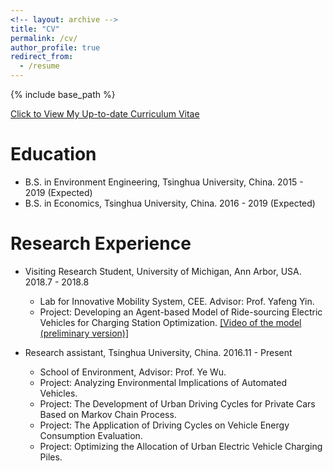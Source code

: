 ```yaml
---
<!-- layout: archive -->
title: "CV"
permalink: /cv/
author_profile: true
redirect_from:
  - /resume
---
```


{% include base_path %}

[Click to View My Up-to-date Curriculum Vitae](../files/CV_RuoyunMa_190322.pdf)

Education
======
* B.S. in Environment Engineering, Tsinghua University, China. 2015 - 2019 (Expected)
* B.S. in Economics, Tsinghua University, China. 2016 - 2019 (Expected)


Research Experience
======
* Visiting Research Student, University of Michigan, Ann Arbor, USA. 2018.7 - 2018.8
   * Lab for Innovative Mobility System, CEE. Advisor: Prof. Yafeng Yin.
   * Project: Developing an Agent-based Model of Ride-sourcing Electric Vehicles for Charging Station Optimization.
     [[Video of the model (preliminary version)]](https://youtu.be/sCzTQcV4E80)


* Research assistant, Tsinghua University, China. 2016.11 - Present
   * School of Environment, Advisor: Prof. Ye Wu.
   * Project: Analyzing Environmental Implications of Automated Vehicles.
   * Project: The Development of Urban Driving Cycles for Private Cars Based on Markov Chain Process.
   * Project: The Application of Driving Cycles on Vehicle Energy Consumption Evaluation.
   * Project: Optimizing the Allocation of Urban Electric Vehicle Charging Piles.
